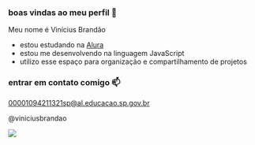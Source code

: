 ### boas vindas ao meu perfil 💙

Meu nome é Vinícius Brandão

- estou estudando na [Alura](https://www.alura.com.br)
- estou me desenvolvendo na linguagem JavaScript
- utilizo esse espaço para organização e compartilhamento de projetos

### entrar em contato comigo 📫

00001094211321sp@al.educacao.sp.gov.br

@viniciusbrandao


![](https://media1.tenor.com/m/Jj8abeFDvv0AAAAC/hyunrmin.gif)

